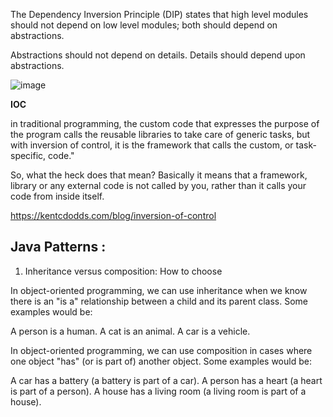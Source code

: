 The Dependency Inversion Principle (DIP) states that high level modules should not depend on low level modules; both should depend on abstractions. 

Abstractions should not depend on details.  Details should depend upon abstractions. 


![image](https://user-images.githubusercontent.com/32191603/132082064-d3c33b78-838f-4987-b958-0068b4db95e2.png)


**IOC**

in traditional programming, the custom code that expresses the purpose of the program calls the reusable libraries to take care of generic tasks, but with inversion of control, it is the framework that calls the custom, or task-specific, code."


So, what the heck does that mean? Basically it means that a framework, library or any external code is not called by you, rather than it calls your code from inside itself.


https://kentcdodds.com/blog/inversion-of-control



 ## Java Patterns :

1. Inheritance versus composition: How to choose


In object-oriented programming, we can use inheritance when we know there is an "is a" relationship between a child and its parent class. Some examples would be:

A person is a human.
A cat is an animal.
A car is a  vehicle.


In object-oriented programming, we can use composition in cases where one object "has" (or is part of) another object. Some examples would be:

A car has a battery (a battery is part of a car).
A person has a heart  (a heart is part of a person).
A house has a living room (a living room is part of a house).
